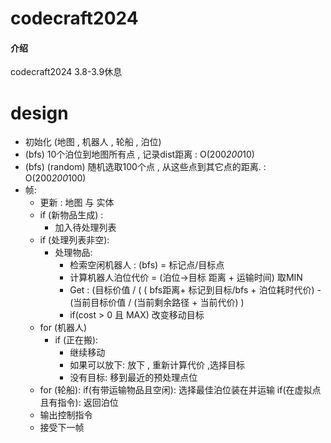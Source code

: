 # codecraft2024

#### 介绍
codecraft2024
3.8-3.9休息

# design
- 初始化 (地图 , 机器人 , 轮船 , 泊位)
- (bfs) 10个泊位到地图所有点 , 记录dist距离   : O(200*200*10)
- (bfs) (random) 随机选取100个点 , 从这些点到其它点的距离.  : O(200*200*100)
- 帧:
	- 更新 : 地图 与 实体
	- if (新物品生成) :
		- 加入待处理列表
	- if (处理列表非空):
		- 处理物品:
			- 检索空闲机器人 : (bfs) = 标记点/目标点
			- 计算机器人泊位代价 = (泊位->目标 距离 + 运输时间)  取MIN
			- Get : (目标价值 / ( ( bfs距离+ 标记到目标/bfs  + 泊位耗时代价) - (当前目标价值 / (当前剩余路径 + 当前代价) )
			- if(cost > 0 且 MAX) 改变移动目标
	- for (机器人)
		- if (正在搬):
			- 继续移动
			- 如果可以放下:
				放下 , 重新计算代价 ,选择目标
			- 没有目标:
				移到最近的预处理点位
	- for (轮船):
		if(有带运输物品且空闲):
			选择最佳泊位装在并运输
		if(在虚拟点且有指令):
			返回泊位
	- 输出控制指令
	- 接受下一帧